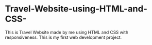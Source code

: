 # Travel-Website-using-HTML-and-CSS-
This is Travel Website made by me using HTML and CSS with responsiveness. This is my first web development project.
